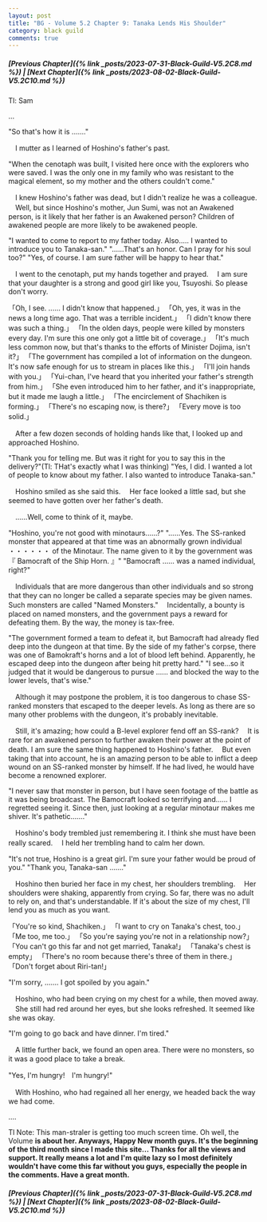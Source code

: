 ```yaml
---
layout: post
title: "BG - Volume 5.2 Chapter 9: Tanaka Lends His Shoulder"
category: black guild
comments: true
---
```


##### [Previous Chapter]({% link _posts/2023-07-31-Black-Guild-V5.2C8.md %}) \| [Next Chapter]({% link _posts/2023-08-02-Black-Guild-V5.2C10.md %})



Tl: Sam

…


"So that's how it is ......."

　I mutter as I learned of Hoshino's father's past.

"When the cenotaph was built, I visited here once with the explorers who were saved. I was the only one in my family who was resistant to the magical element, so my mother and the others couldn't come."

　I knew Hoshino's father was dead, but I didn't realize he was a colleague.
　Well, but since Hoshino's mother, Jun Sumi, was not an Awakened person, is it likely that her father is an Awakened person? Children of awakened people are more likely to be awakened people.
<!--more-->

"I wanted to come to report to my father today. Also..... I wanted to introduce you to Tanaka-san."
"......That's an honor. Can I pray for his soul too?"
"Yes, of course. I am sure father will be happy to hear that."

　I went to the cenotaph, put my hands together and prayed.
　I am sure that your daughter is a strong and good girl like you, Tsuyoshi. So please don't worry.

「Oh, I see. ...... I didn't know that happened.」
「Oh, yes, it was in the news a long time ago. That was a terrible incident.」
「I didn't know there was such a thing.」
「In the olden days, people were killed by monsters every day. I'm sure this one only got a little bit of coverage.」
「It's much less common now, but that's thanks to the efforts of Minister Dojima, isn't it?」
「The government has compiled a lot of information on the dungeon. It's now safe enough for us to stream in places like this.」
「I'll join hands with you.」
「Yui-chan, I've heard that you inherited your father's strength from him.」
「She even introduced him to her father, and it's inappropriate, but it made me laugh a little.」
「The encirclement of Shachiken is forming.」
「There's no escaping now, is there?」
「Every move is too solid.」

　After a few dozen seconds of holding hands like that, I looked up and approached Hoshino.

"Thank you for telling me. But was it right for you to say this in the delivery?"(Tl: THat's exactly what I was thinking)
"Yes, I did. I wanted a lot of people to know about my father. I also wanted to introduce Tanaka-san."

　Hoshino smiled as she said this.
　Her face looked a little sad, but she seemed to have gotten over her father's death.

　......Well, come to think of it, maybe.

"Hoshino, you're not good with minotaurs......?"
"......Yes. The SS-ranked monster that appeared at that time was an abnormally grown individual ・・・・・・ of the Minotaur. The name given to it by the government was 『 Bamocraft of the Ship Horn. 』"
"Bamocraft ...... was a named individual, right?"

　Individuals that are more dangerous than other individuals and so strong that they can no longer be called a separate species may be given names. Such monsters are called "Named Monsters."
　Incidentally, a bounty is placed on named monsters, and the government pays a reward for defeating them. By the way, the money is tax-free.

"The government formed a team to defeat it, but Bamocraft had already fled deep into the dungeon at that time. By the side of my father's corpse, there was one of Bamokraft's horns and a lot of blood left behind. Apparently, he escaped deep into the dungeon after being hit pretty hard."
"I see...so it judged that it would be dangerous to pursue ...... and blocked the way to the lower levels, that's wise."

　Although it may postpone the problem, it is too dangerous to chase SS-ranked monsters that escaped to the deeper levels. As long as there are so many other problems with the dungeon, it's probably inevitable.

　Still, it's amazing; how could a B-level explorer fend off an SS-rank?
　It is rare for an awakened person to further awaken their power at the point of death. I am sure the same thing happened to Hoshino's father.
　But even taking that into account, he is an amazing person to be able to inflict a deep wound on an SS-ranked monster by himself. If he had lived, he would have become a renowned explorer.

"I never saw that monster in person, but I have seen footage of the battle as it was being broadcast. The Bamocraft looked so terrifying and...... I regretted seeing it. Since then, just looking at a regular minotaur makes me shiver. It's pathetic......."

　Hoshino's body trembled just remembering it. I think she must have been really scared.
　I held her trembling hand to calm her down.

"It's not true, Hoshino is a great girl. I'm sure your father would be proud of you."
"Thank you, Tanaka-san ......."

　Hoshino then buried her face in my chest, her shoulders trembling.
　Her shoulders were shaking, apparently from crying. So far, there was no adult to rely on, and that's understandable. If it's about the size of my chest, I'll lend you as much as you want.

「You're so kind, Shachiken.」
「I want to cry on Tanaka's chest, too.」
「Me too, me too.」
「So you're saying you're not in a relationship now?」
「You can't go this far and not get married, Tanaka!」
「Tanaka's chest is empty」
「There's no room because there's three of them in there.」
「Don't forget about Riri-tan!」

"I'm sorry, ....... I got spoiled by you again."

　Hoshino, who had been crying on my chest for a while, then moved away.
　She still had red around her eyes, but she looks refreshed. It seemed like she was okay.

"I'm going to go back and have dinner. I'm tired."

　A little further back, we found an open area. There were no monsters, so it was a good place to take a break.

"Yes, I'm hungry!　I'm hungry!"

　With Hoshino, who had regained all her energy, we headed back the way we had come.



....


Tl Note: This man-straler is getting too much screen time. Oh well, the Volume <b>is<b> about her. Anyways, Happy New month guys. It's the beginning of the third month since I made this site... Thanks for all the views and support. It really means a lot and I'm quite lazy so I most definitely wouldn't have come this far without you guys, especially the people in the comments. Have a great month.


##### [Previous Chapter]({% link _posts/2023-07-31-Black-Guild-V5.2C8.md %}) \| [Next Chapter]({% link _posts/2023-08-02-Black-Guild-V5.2C10.md %})
